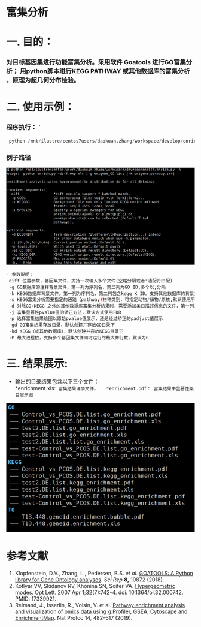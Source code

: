# 富集分析



# 一. 目的：


### 对目标基因集进行功能富集分析。采用软件 Goatools 进行GO富集分析； 用python脚本进行KEGG PATHWAY 或其他数据库的富集分析 ，原理为超几何分布检验。


# 二. 使用示例：

### 程序执行：  `
```r
 python /mnt/ilustre/centos7users/daokuan.zhang/workspace/develop/enrich/enrich.py *DE.list -g unigene_GO.list -k unigene_pathway.txt -s anl
```
### 例子路径

![1.programm](programm.png)

```r
- 参数说明：
 diff 位置参数，基因集文件，支持一次输入多个文件(空格分隔或者*通配符匹配)
 -g GO数据库的注释背景文件，第一列为序列名，第二列为GO ID;多个以;分隔
 -k KEGG数据库背景文件。第一列为序列名，第二列包含kegg K ID。支持其他数据库的背景文件使用该参数富集分析，格     式同-g 参数要求 
 -s KEGG富集分析需要指定的通路（pathway)物种类别，可指定动物/植物/原核,默认使用所有物种。
 -d 对除GO/KEGG 之外的其他数据库富集分析结果时，需要添加条目描述信息的文件，第一列为功能数据库条目，其他列为     条目的描述信息
 -j 富集显著性pvalue值的矫正方法，默认方式使用FDR
 -p 选择富集结果绘图以原始pvalue值展示，还是经过矫正的padjust值展示
 -gd GO富集结果存放目录，默认创建并存放GO目录下
 -kd KEGG（或其他数据库），默认创建并存放KEGG目录下
 -P 最大进程数，支持多个基因集文件同时运行的最大并行数，默认为6.
```

# 三. 结果展示:  
- 输出的目录结果包含以下三个文件：  
 *enrichment.xls:` 富集结果详情文件。  
*enrichment.pdf： 富集结果中显著性条目展示图`

![2.result](result.png)


# 参考文献

1.  Klopfenstein, D.V., Zhang, L., Pedersen, B.S. *et al.* [GOATOOLS: A Python library for Gene Ontology analyses](https://doi.org/10.1038/s41598-018-28948-z ). *Sci Rep* **8,** 10872 (2018). 
2.  Kotlyar VV, Skidanov RV, Khonina SN, Soifer VA. [Hypergeometric modes](https://pubmed.ncbi.nlm.nih.gov/17339921/). Opt Lett. 2007 Apr 1;32(7):742-4. doi: 10.1364/ol.32.000742. PMID: 17339921. 
3.  Reimand, J., Isserlin, R., Voisin, V. et al. [Pathway enrichment analysis and visualization of omics data using g:Profiler, GSEA, Cytoscape and EnrichmentMap]( https://doi.org/10.1038/s41596-018-0103-9
). Nat Protoc 14, 482–517 (2019).

